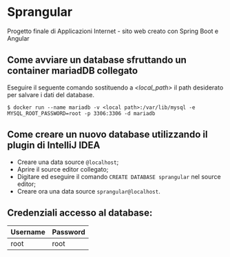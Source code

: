 # Sprangular

Progetto finale di Applicazioni Internet - sito web creato con Spring Boot e Angular

## Come avviare un database sfruttando un container mariadDB collegato

Eseguire il seguente comando sostituendo a _\<local_path\>_ il path desiderato per salvare i dati del database.

`$ docker run --name mariadb -v <local path>:/var/lib/mysql -e MYSQL_ROOT_PASSWORD=root -p 3306:3306 -d mariadb`

## Come creare un nuovo database utilizzando il plugin di IntelliJ IDEA

- Creare una data source `@localhost`;
- Aprire il source editor collegato;
- Digitare ed eseguire il comando `CREATE DATABASE sprangular` nel source editor;
- Creare ora una data source `sprangular@localhost`.

## Credenziali accesso al database:

| Username | Password |
| -------- | -------- |
| root     | root     |
